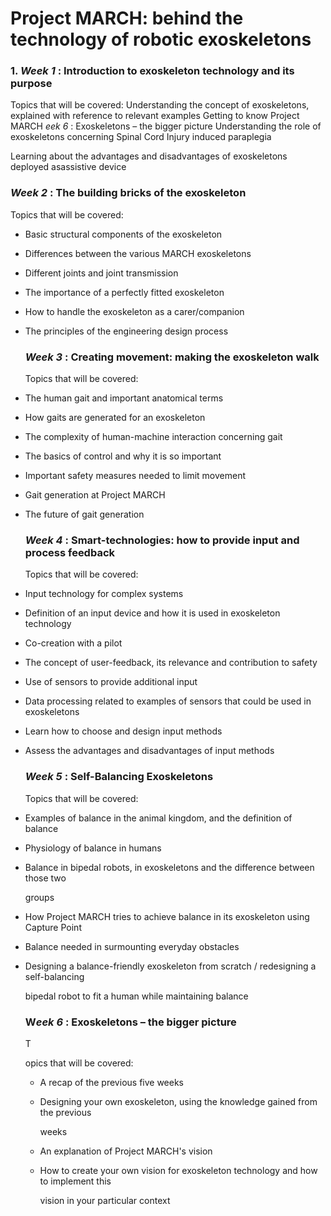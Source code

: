 # Project MARCH: behind the technology of robotic exoskeletons

### 1. *Week 1* : Introduction to exoskeleton technology and its purpose

Topics that will be covered:
 Understanding the concept of exoskeletons, explained with reference to relevant
examples
Getting to know Project MARCH
*eek 6* : Exoskeletons – the bigger picture
Understanding the role of exoskeletons concerning Spinal Cord Injury induced
paraplegia

Learning about the advantages and disadvantages of exoskeletons deployed
asassistive device

### *Week 2* : The building bricks of the exoskeleton

Topics that will be covered:

- Basic structural components of the exoskeleton
- Differences between the various MARCH exoskeletons
- Different joints and joint transmission
- The importance of a perfectly fitted exoskeleton
- How to handle the exoskeleton as a carer/companion
- The principles of the engineering design process
    
    ### *Week 3* : Creating movement: making the exoskeleton walk
    
    Topics that will be covered:
    
- The human gait and important anatomical terms
- How gaits are generated for an exoskeleton
- The complexity of human-machine interaction concerning gait
- The basics of control and why it is so important
- Important safety measures needed to limit movement
- Gait generation at Project MARCH
- The future of gait generation
    
    ### *Week 4* : Smart-technologies: how to provide input and process feedback
    Topics that will be covered:
    
- Input technology for complex systems
- Definition of an input device and how it is used in exoskeleton technology
- Co-creation with a pilot
- The concept of user-feedback, its relevance and contribution to safety
- Use of sensors to provide additional input
- Data processing related to examples of sensors that could be used in exoskeletons
- Learn how to choose and design input methods
- Assess the advantages and disadvantages of input methods
    
    ### *Week 5* : Self-Balancing Exoskeletons
    
    Topics that will be covered:
    
- Examples of balance in the animal kingdom, and the definition of balance
- Physiology of balance in humans
- Balance in bipedal robots, in exoskeletons and the difference between those two
    
    groups
    
- How Project MARCH tries to achieve balance in its exoskeleton using Capture Point
- Balance needed in surmounting everyday obstacles
- Designing a balance-friendly exoskeleton from scratch / redesigning a self-balancing
    
    bipedal robot to fit a human while maintaining balance
    
    ### W*eek 6* : Exoskeletons – the bigger picture
    
    T
    
    opics that will be covered:
    
    - A recap of the previous five weeks
    - Designing your own exoskeleton, using the knowledge gained from the previous
        
        weeks
        
    - An explanation of Project MARCH's vision
    - How to create your own vision for exoskeleton technology and how to implement this
        
        vision in your particular context
